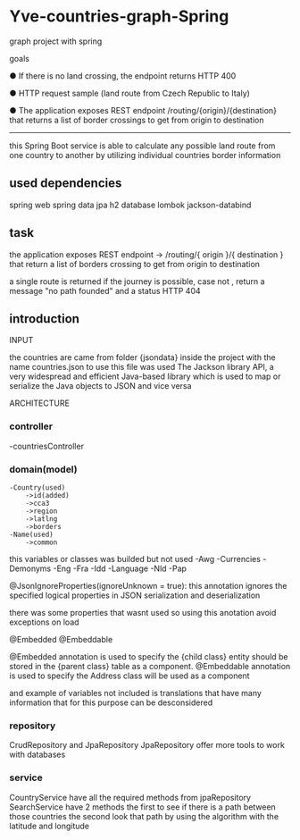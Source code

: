 # Yve-countries-graph-Spring
graph project with spring


goals

● If there is no land crossing, the endpoint returns HTTP 400 

● HTTP request sample (land route from Czech Republic to Italy) 

● The application exposes REST endpoint /routing/{origin}/{destination} that returns a list of border crossings to get from origin to destination 


----------------------------------------------------------


this Spring Boot service is able to calculate any possible land route from one country to 
another by utilizing individual countries border information

## used dependencies

spring web
spring data jpa
h2 database
lombok
jackson-databind

## task

the application exposes REST endpoint -> /routing/{ origin }/{ destination } 
that return a list of borders crossing to get from origin to destination

a single route is returned if the journey is possible, case not , return a message  "no path founded" 
and a status HTTP 404

## introduction

INPUT

the countries are came from  folder {jsondata}  inside the project with the name countries.json 
to use this file was used The Jackson library API, a very widespread and efficient Java-based library
 which is used to map or serialize the Java objects to JSON and vice versa

ARCHITECTURE
### controller
-countriesController

### domain(model)

	-Country(used)
		->id(added)
		->cca3
		->region
		->latlng
		->borders
	-Name(used)
		->common
    
this variables or classes was builded but not used
	-Awg
	-Currencies
	-Demonyms
	-Eng
	-Fra
	-Idd
	-Language
	-Nld
	-Pap

@JsonIgnoreProperties(ignoreUnknown = true): this annotation  ignores the specified logical properties in JSON serialization and deserialization

there was some properties that wasnt used so using this anotation avoid exceptions on load

@Embedded
@Embeddable

@Embedded annotation is used to specify the {child class} entity should be stored in the {parent class} table as a component. 
@Embeddable annotation is used to specify the Address class will be used as a component

and example of variables not included is translations that have many information that for this purpose can be desconsidered

### repository

CrudRepository and JpaRepository 
JpaRepository offer more tools to work with databases

### service
CountryService have all the required methods from jpaRepository
SearchService have 2 methods 
the first  to see if there is a path between those countries
the second look that path by using the algorithm with the latitude and longitude 


